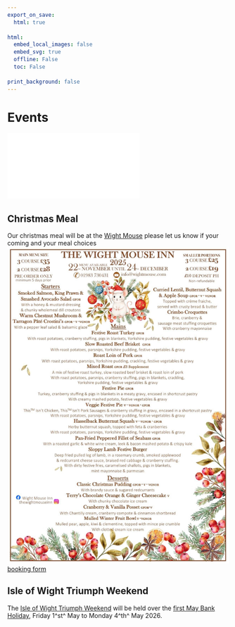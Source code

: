 ```yaml
---
export_on_save:
  html: true

html:
  embed_local_images: false
  embed_svg: true
  offline: False
  toc: False

print_background: false
---
```


# Events

![menubar](/dev/menubar.md)

## Christmas Meal

Our christmas meal will be at the [Wight Mouse](https://w3w.co/browsers.housework.hometown) please let us know if your coming and your meal choices
![menu](/assets/xmas25.JPG)
 [booking form](mailto:tssciow@hotmail.com?subject=Christmas%20meal%20form&body=number%20of%20people%0Amain%20size%203%20course%20%C2%A335%202%20course%20%C2%A328%0Asmall%20size%203%20course%20%C2%A325%202%20course%20%C2%A319%0A%0ADietary%20Requirements%0A%0AStarters%3A%0A%0ASalmon%20and%20Prawn%20Salad%0A%0AMushroom%20and%20P%C3%A2t%C3%A9%20Crostini%0A%0ALentil%2C%20Squash%2C%20and%20Apple%20Soup%0A%0ACrimbo%20Croquettes%0A%0AMains%3A%0A%0ARoast%20Turkey%0A%0ABeef%20Brisket%0A%0ARoast%20Pork%0A%0AMixed%20Roast%0A%0AFestive%20Pie%0A%0AVeggie%20Festive%20Pie%0A%0AButternut%20Squash%0A%0ASeabass%0A%0AFestive%20Lamb%20Burger%0A%0ADesserts%3A%0A%0AChristmas%20Pudding%0A%0AChocolate%20Orange%20and%20Ginger%20Cheesecake%0A%0ACranberry%20and%20Vanilla%20Posset%0A%0AMulled%20Winter%20Fruit%20Bowl)

## Isle of Wight Triumph Weekend

The [Isle of Wight Triumph Weekend](/weekend.html) will be held over the [first May Bank Holiday](/iow.ics), Friday 1^st^ May to Monday 4^th^ May 2026.
